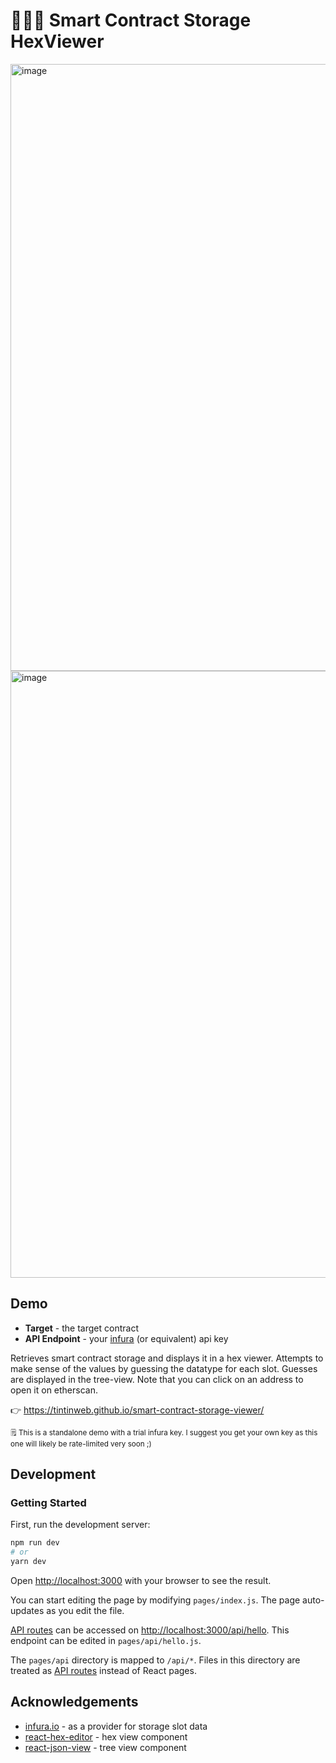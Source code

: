 # 🔆🔎👀 Smart Contract Storage HexViewer

<a href=https://tintinweb.github.io/smart-contract-storage-viewer/>
<img width="971" alt="image" src="https://user-images.githubusercontent.com/2865694/182379988-6ee51fee-a521-4fa1-b344-4a23ca2429f9.png">


<img width="971" alt="image" src="https://user-images.githubusercontent.com/2865694/184351192-e9d1bdd2-b115-43cc-bbdd-9337b5dd6969.png">

</a>

## Demo

- **Target** - the target contract
- **API Endpoint** - your [infura](https://infura.io/register) (or equivalent) api key

Retrieves smart contract storage and displays it in a hex viewer. Attempts to make sense of the values by guessing the datatype for each slot. Guesses are displayed in the tree-view. Note that you can click on an address to open it on etherscan.

👉 https://tintinweb.github.io/smart-contract-storage-viewer/ 

<sup>🗒️ This is a standalone demo with a trial infura key. I suggest you get your own key as this one will likely be rate-limited very soon ;)</sup>

## Development

### Getting Started

First, run the development server:

```bash
npm run dev
# or
yarn dev
```

Open [http://localhost:3000](http://localhost:3000) with your browser to see the result.

You can start editing the page by modifying `pages/index.js`. The page auto-updates as you edit the file.

[API routes](https://nextjs.org/docs/api-routes/introduction) can be accessed on [http://localhost:3000/api/hello](http://localhost:3000/api/hello). This endpoint can be edited in `pages/api/hello.js`.

The `pages/api` directory is mapped to `/api/*`. Files in this directory are treated as [API routes](https://nextjs.org/docs/api-routes/introduction) instead of React pages.

## Acknowledgements

* [infura.io](https://infura.io/) - as a provider for storage slot data
* [react-hex-editor](https://www.npmjs.com/package/react-hex-editor) - hex view component
* [react-json-view](https://www.npmjs.com/package/react-json-view) - tree view component
